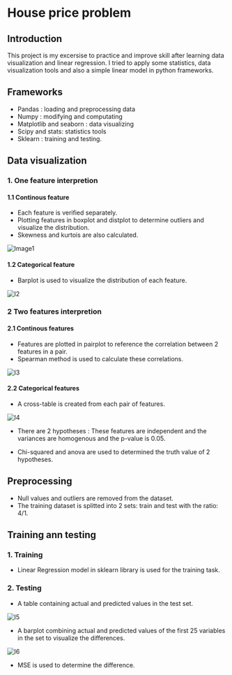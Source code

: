 # House price problem

## Introduction 
This project is my excersise to practice and improve skill after learning data visualization and linear regression. I tried to apply some statistics, data visualization tools and also a simple linear model in python frameworks.



## Frameworks
* Pandas : loading and preprocessing data <br />
* Numpy :   modifying and computating <br />
* Matplotlib and seaborn : data visualizing <br />
* Scipy and stats: statistics tools <br />
* Sklearn : training and testing.



## Data visualization

### 1. One feature interpretion
#### 1.1 Continous feature
* Each feature is verified separately. 
* Plotting features in boxplot and distplot to determine outliers and visualize the distribution. 
* Skewness and kurtois are also calculated.

![Image1](https://user-images.githubusercontent.com/63390676/96951679-34d90100-1517-11eb-92d8-9be7e48c39e5.png)

#### 1.2 Categorical feature
* Barplot is used to visualize the distribution of each feature.

![I2](https://user-images.githubusercontent.com/63390676/96952439-107e2400-1519-11eb-850f-7e04994f8fbe.png)


### 2 Two features interpretion

#### 2.1 Continous features
* Features are plotted in pairplot to reference the correlation between 2 features in a pair. 
* Spearman method is used to calculate these correlations.

![I3](https://user-images.githubusercontent.com/63390676/96953022-5edff280-151a-11eb-8ee4-675eaef5894c.png)

#### 2.2 Categorical features
* A cross-table is created from each pair of features. 

![I4](https://user-images.githubusercontent.com/63390676/96953272-df9eee80-151a-11eb-9ae8-c69a8dd362db.png)

* There are 2 hypotheses : These features are independent and the variances are homogenous and the p-value is 0.05.

* Chi-squared and anova are used to determined the truth value of 2 hypotheses.

## Preprocessing
* Null values and outliers are removed from the dataset.
* The training dataset is splitted into 2 sets: train and test with the ratio: 4/1.

## Training ann testing
### 1. Training
* Linear Regression model in sklearn library is used for the training task.

### 2. Testing
* A table containing actual and predicted values in the test set. 

![I5](https://user-images.githubusercontent.com/63390676/96954811-61dce200-151e-11eb-843b-5d89144c9a46.png)

* A barplot combining actual and predicted values of the first 25 variables in the set to visualize the differences.

![I6](https://user-images.githubusercontent.com/63390676/96954968-c0a25b80-151e-11eb-97a7-b1bebe88e53b.png)

* MSE is used to determine the difference.





